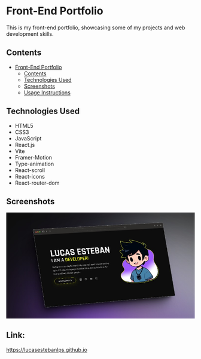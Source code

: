 # Front-End Portfolio

This is my front-end portfolio, showcasing some of my projects and web development skills.

## Contents

- [Front-End Portfolio](#front-end-portfolio)
  - [Contents](#contents)
  - [Technologies Used](#technologies-used)
  - [Screenshots](#screenshots)
  - [Usage Instructions](#usage-instructions)

## Technologies Used

- HTML5
- CSS3
- JavaScript
- React.js
- Vite
- Framer-Motion
- Type-animation
- React-scroll
- React-icons
- React-router-dom

## Screenshots

![header screenshot of lucasestebanlps.github.io](./public/assets/screenshot.jpg)

## Link:
https://lucasestebanlps.github.io
